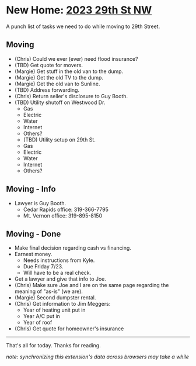 # New Home: [2023 29th St NW](https://www.zillow.com/homedetails/2023-29th-St-NW-Cedar-Rapids-IA-52405/113103384_zpid/)
A punch list of tasks we need to do while moving to 29th Street.

## Moving
- (Chris) Could we ever (ever) need flood insurance?
- (TBD) Get quote for movers.
- (Margie) Get stuff in the old van to the dump.
- (Margie) Get the old TV to the dump.
- (Margie) Get the old van to Sunline.
- (TBD) Address forwarding.
- (Chris) Return seller's disclosure to Guy Booth.
- (TBD) Utility shutoff on Westwood Dr.
  - Gas
  - Electric
  - Water
  - Internet
  - Others?
  - (TBD) Utility setup on 29th St.
  - Gas
  - Electric
  - Water
  - Internet
  - Others?

## Moving - Info
- Lawyer is Guy Booth.
  - Cedar Rapids office: 319-366-7795
  - Mt. Vernon office: 319-895-8150

## Moving - Done
- Make final decision regarding cash vs financing.
- Earnest money.
  - Needs instructions from Kyle.
  - Due Friday 7/23.
  - Will have to be a real check.
- Get a lawyer and give that info to Joe.
- (Chris) Make sure Joe and I are on the same page regarding the meaning of "as-is" (we are).
- (Margie) Second dumpster rental.
- (Chris) Get information to Jim Meggers:
  - Year of heating unit put in
  - Year A/C put in
  - Year of roof
- (Chris) Get quote for homeowner's insurance

---

That's all for today. Thanks for reading.

_note: synchronizing this extension's data across browsers may take a while_
